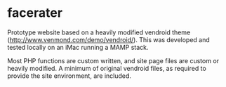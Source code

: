 # facerater
Prototype website based on a heavily modified vendroid theme (http://www.venmond.com/demo/vendroid/).
This was developed and tested locally on an iMac running a MAMP stack.

Most PHP functions are custom written, and site page files are custom or heavily modified.
A minimum of original vendroid files, as required to provide the site environment, are included.
